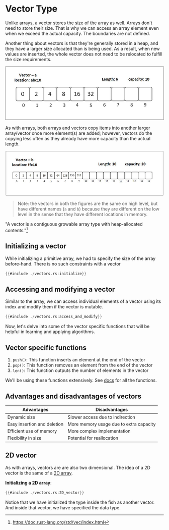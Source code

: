 # Vector Type
Unlike arrays, a vector stores the size of the array as well. Arrays don't need to store their size. That is why we can access an array element even when we exceed the actual capacity. The boundaries are not defined.

Another thing about vectors is that they're generally stored in a heap, and they have a larger size allocated than is being used. As a result, when new values are inserted, the whole vector does not need to be relocated to fulfill the size requirements.

![vector with capacity 10](../images/vector_a.jpg)

As with arrays, both arrays and vectors copy items into another larger array/vector once more element(s) are added; however, vectors do the copying less often as they already have more capacity than the actual length.

![vector with capacity 20](../images/vector_b.jpg)

> Note: the vectors in both the figures are the same on high level, but have different names (`a` and `b`) because they are different on the low level in the sense that they have different locations in memory.
>
>
"A vector is a contiguous growable array type with heap-allocated contents."[^1]

## Initializing a vector
While initializing a primitive array, we had to specify the size of the array before-hand. There is no such constraints with a vector

```rust
{{#include ./vectors.rs:initialize}}
```

## Accessing and modifying a vector
Similar to the array, we can access individual elements of a vector using its index and modify them if the vector is mutable.
```rust
{{#include ./vectors.rs:access_and_modify}}
```

Now, let's delve into some of the vector specific functions that will be helpful in learning and applying algorithms.

## Vector specific functions

1. `push()`: This function inserts an element at the end of the vector
2. `pop()`: This function removes an element from the end of the vector
3. `len()`: This function outputs the number of elements in the vector

We'll be using these functions extensively. See [docs](https://doc.rust-lang.org/std/vec/struct.Vec.html) for all the functions.

## Advantages and disadvantages of vectors
| **Advantages** | **Disadvantages** |
| --- | --- |
| Dynamic size | Slower access due to indirection |
| Easy insertion and deletion | More memory usage due to extra capacity |
| Efficient use of memory | More complex implementation |
| Flexibility in size | Potential for reallocation |


## 2D vector
As with arrays, vectors are are also two dimensional. The idea of a 2D vector is the same of a [2D array](./primitive.md#2d-array).

**Initializing a 2D array**:
```rust
{{#include ./vectors.rs:2D_vector}}
```

Notice that we have initialized the type inside the fish as another vector. And inside that vector, we have specified the data type.

[^1]: <https://doc.rust-lang.org/std/vec/index.html>